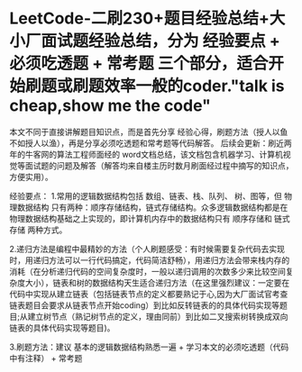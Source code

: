 # LeetCode-二刷230+题目经验总结+大小厂面试题经验总结，分为 经验要点 + 必须吃透题 + 常考题 三个部分，适合开始刷题或刷题效率一般的coder."talk is cheap,show me the code"
本文不同于直接讲解题目知识点，而是首先分享 经验心得，刷题方法（授人以鱼不如授人以渔），再是分享必须吃透题和常考题等代码解答。
后续会更新：刷近两年的牛客网的算法工程师面经的 word文档总结，该文档包含机器学习、计算机视觉等面试题的问题及解答（解答均来自楼主历时数月刷面经过程中摘写的知识点，方便实用）。

经验要点：
1.常用的逻辑数据结构包括 数组、链表、栈、队列、 树、图等，但 物理数据结构 只有两种：顺序存储结构，链式存储结构。众多逻辑数据结构都是在物理数据结构基础之上实现的，即计算机内存中的数据结构只有 顺序存储和 链式存储 两种方式。

2.递归方法是编程中最精妙的方法（个人刷题感受：有时候需要复杂代码去实现时，用递归方法可以一行代码搞定，代码简洁舒畅），用递归方法会带来栈内存的消耗（在分析递归代码的空间复杂度时，一般以递归调用的次数多少来比较空间复杂度大小），链表和树的数据结构天生适合递归方法（在这里强烈建议：一定要在代码中实现从建立链表（包括链表节点的定义都要熟记于心,因为大厂面试官考查链表题目会要求从链表节点开始coding）到比如反转链表的的具体代码实现等题目;从建立树节点（熟记树节点的定义，理由同前）到比如二叉搜索树转换成双向链表的具体代码实现等题目)。

3.刷题方法：建议 基本的逻辑数据结构熟悉一遍 + 学习本文的必须吃透题（代码中有注释） + 常考题
